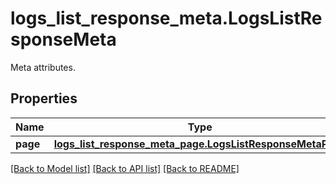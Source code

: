 # logs_list_response_meta.LogsListResponseMeta

Meta attributes.
## Properties
Name | Type | Description | Notes
------------ | ------------- | ------------- | -------------
**page** | [**logs_list_response_meta_page.LogsListResponseMetaPage**](LogsListResponseMetaPage.md) |  | [optional] 

[[Back to Model list]](README.md#documentation-for-models) [[Back to API list]](README.md#documentation-for-api-endpoints) [[Back to README]](README.md)


